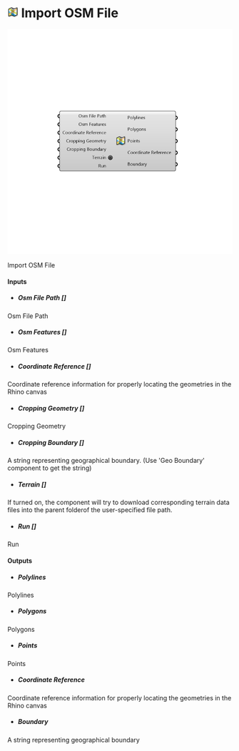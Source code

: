 # ![](../../images/icons/Import_OSM_File.png) Import OSM File

![](../../images/components/Import_OSM_File.png)

Import OSM File

#### Inputs
* ##### Osm File Path []
Osm File Path
* ##### Osm Features []
Osm Features
* ##### Coordinate Reference []
Coordinate reference information for properly locating the geometries in the Rhino canvas
* ##### Cropping Geometry []
Cropping Geometry
* ##### Cropping Boundary []
A string representing geographical boundary. (Use 'Geo Boundary' component to get the string)
* ##### Terrain []
If turned on, the component will try to download corresponding terrain data files into the parent folderof the user-specified file path.
* ##### Run []
Run

#### Outputs
* ##### Polylines
Polylines
* ##### Polygons
Polygons
* ##### Points
Points
* ##### Coordinate Reference
Coordinate reference information for properly locating the geometries in the Rhino canvas
* ##### Boundary
A string representing geographical boundary
